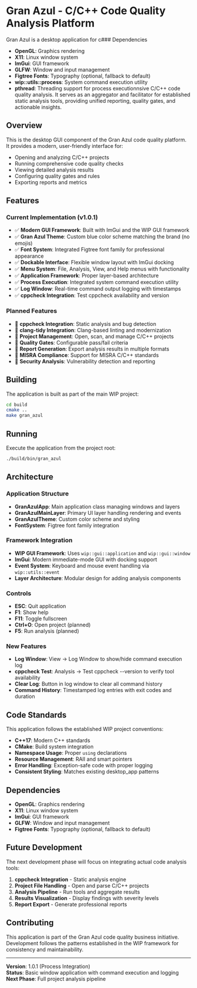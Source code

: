 # Gran Azul - C/C++ Code Quality Analysis Platform

Gran Azul is a desktop application for c### Dependencies

- **OpenGL**: Graphics rendering
- **X11**: Linux window system
- **ImGui**: GUI framework
- **GLFW**: Window and input management
- **Figtree Fonts**: Typography (optional, fallback to default)
- **wip::utils::process**: System command execution utility
- **pthread**: Threading support for process executionnsive C/C++ code quality analysis. It serves as an aggregator and facilitator for established static analysis tools, providing unified reporting, quality gates, and actionable insights.

## Overview

This is the desktop GUI component of the Gran Azul code quality platform. It provides a modern, user-friendly interface for:

- Opening and analyzing C/C++ projects
- Running comprehensive code quality checks
- Viewing detailed analysis results
- Configuring quality gates and rules
- Exporting reports and metrics

## Features

### Current Implementation (v1.0.1)
- ✅ **Modern GUI Framework**: Built with ImGui and the WIP GUI framework
- ✅ **Gran Azul Theme**: Custom blue color scheme matching the brand (no emojis)
- ✅ **Font System**: Integrated Figtree font family for professional appearance
- ✅ **Dockable Interface**: Flexible window layout with ImGui docking
- ✅ **Menu System**: File, Analysis, View, and Help menus with functionality
- ✅ **Application Framework**: Proper layer-based architecture
- ✅ **Process Execution**: Integrated system command execution utility
- ✅ **Log Window**: Real-time command output logging with timestamps
- ✅ **cppcheck Integration**: Test cppcheck availability and version

### Planned Features
- 🔄 **cppcheck Integration**: Static analysis and bug detection
- 🔄 **clang-tidy Integration**: Clang-based linting and modernization
- 🔄 **Project Management**: Open, scan, and manage C/C++ projects
- 🔄 **Quality Gates**: Configurable pass/fail criteria
- 🔄 **Report Generation**: Export analysis results in multiple formats
- 🔄 **MISRA Compliance**: Support for MISRA C/C++ standards
- 🔄 **Security Analysis**: Vulnerability detection and reporting

## Building

The application is built as part of the main WIP project:

```bash
cd build
cmake ..
make gran_azul
```

## Running

Execute the application from the project root:

```bash
./build/bin/gran_azul
```

## Architecture

### Application Structure
- **GranAzulApp**: Main application class managing windows and layers
- **GranAzulMainLayer**: Primary UI layer handling rendering and events
- **GranAzulTheme**: Custom color scheme and styling
- **FontSystem**: Figtree font family integration

### Framework Integration
- **WIP GUI Framework**: Uses `wip::gui::application` and `wip::gui::window`
- **ImGui**: Modern immediate-mode GUI with docking support
- **Event System**: Keyboard and mouse event handling via `wip::utils::event`
- **Layer Architecture**: Modular design for adding analysis components

### Controls
- **ESC**: Quit application
- **F1**: Show help
- **F11**: Toggle fullscreen
- **Ctrl+O**: Open project (planned)
- **F5**: Run analysis (planned)

### New Features
- **Log Window**: View -> Log Window to show/hide command execution log
- **cppcheck Test**: Analysis -> Test cppcheck --version to verify tool availability
- **Clear Log**: Button in log window to clear all command history
- **Command History**: Timestamped log entries with exit codes and duration

## Code Standards

This application follows the established WIP project conventions:

- **C++17**: Modern C++ standards
- **CMake**: Build system integration
- **Namespace Usage**: Proper `using` declarations
- **Resource Management**: RAII and smart pointers
- **Error Handling**: Exception-safe code with proper logging
- **Consistent Styling**: Matches existing desktop_app patterns

## Dependencies

- **OpenGL**: Graphics rendering
- **X11**: Linux window system
- **ImGui**: GUI framework
- **GLFW**: Window and input management
- **Figtree Fonts**: Typography (optional, fallback to default)

## Future Development

The next development phase will focus on integrating actual code analysis tools:

1. **cppcheck Integration** - Static analysis engine
2. **Project File Handling** - Open and parse C/C++ projects
3. **Analysis Pipeline** - Run tools and aggregate results
4. **Results Visualization** - Display findings with severity levels
5. **Report Export** - Generate professional reports

## Contributing

This application is part of the Gran Azul code quality business initiative. Development follows the patterns established in the WIP framework for consistency and maintainability.

---

**Version**: 1.0.1 (Process Integration)  
**Status**: Basic window application with command execution and logging  
**Next Phase**: Full project analysis pipeline